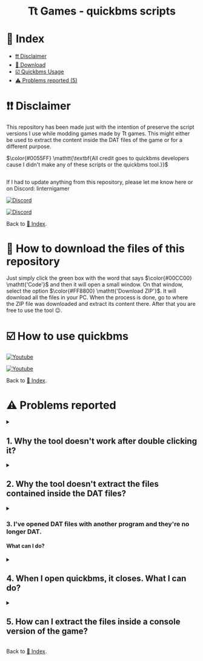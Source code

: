 <h1><p align="center"><b>Tt Games - quickbms scripts</b></p></h1>

# 📑 Index
- [❗❗ Disclaimer](#-disclaimer)
- [💾 Download](#-how-to-download-the-files-of-this-repository)
- [☑️ Quickbms Usage](#️-how-to-use-quickbms)
- [⚠️ Problems reported (5)](#️-problems-reported)

# ❗❗ Disclaimer
This repository has been made just with the intention of preserve the script versions I use while modding games made by Tt games. This might either be used to extract the content inside the DAT files of the game or for a different purpose.

$\color{#0055FF} \mathtt{\textbf{All credit goes to quickbms developers cause I didn't make any of these scripts or the quickbms tool.}}$

##
If I had to update anything from this repository, please let me know here or on Discord: linternigamer

[![Discord](https://img.shields.io/badge/TT%20Games%20Modding%20Discord-Invitation%20link-7289DA.svg?logo=Discord&style=flat-circle&labelColor=04192E&color=003EAB&logoColor=1FDDC9)](https://discord.gg/9gYXPka)

[![Discord](https://img.shields.io/badge/linterni%20Gamer's%20Discord%20Server-Invitation%20link-7289DA.svg?logo=Discord&style=flat-circle&logoColor=0051FF&labelColor=04192E&color=731FDD)](https://discord.gg/RrvzDAC)

Back to [📑 Index](#-index).
# 💾 How to download the files of this repository
Just simply click the green box with the word that says $\color{#00CC00} \mathtt{'Code'}$ and then it will open a small window. On that window, select the option $\color{#FF8800} \mathtt{'Download ZIP'}$. It will download all the files in your PC. When the process is done, go to where the ZIP file was downloaded and extract its content there. After that you are free to use the tool 😉.

# ☑️ How to use quickbms
[![Youtube](https://img.shields.io/badge/RogerRoger%20tutorial%20about%20it-Video%20link-7289DA.svg?logo=Youtube&style=flat-circle&labelColor=FFFFFF&color=C00808&logoColor=FF0000)](https://www.youtube.com/watch?v=_EQ3hPrh0V8)

[![Youtube](https://img.shields.io/badge/linterni's%20tutorial%20to%20start%20modding%20TCS-Video%20link-7289DA.svg?logo=Youtube&style=flat-circle&labelColor=FFFFFF&color=C00808&logoColor=FF0000)](https://www.youtube.com/watch?v=gchonYfKs04)

Back to [📑 Index](#-index).
# ⚠️ Problems reported
<details><summary><h2>1. Why the tool doesn't work after double clicking it?</h2></summary>
In case that happened, then do the following:

1.- In the tab above, go to File -> Open Windows Powershell.

2.- Put the name of the file you wanna open with its extension.

3.- Follow the steps to be able to extract dat files.
</details>
<details><summary><h2>2. Why the tool doesn't extract the files contained inside the DAT files?</h2></summary>
It might be due to these reasons:

1.- The bms script you selected is not the correct one.

2.- The DAT file is not valid (E.g. Transformers The Game for Xbox 360).

3.- The DAT files are corrupted (careful with extracting DAT files from PS3 or Xbox 360 ISOs, check problem nº5).

4.- The DAT file is too big to be processed on the memory (quickbms shows the error memory allocation problem, happens with the DAT files from TCS PS3).
</details>
<details><summary><h3>3. I've opened DAT files with another program and they're no longer DAT.</h3> <h4>What can I do?</h4></summary>
The DAT files have not been altered, just your computer shows them with a different icon. What you need to check to make sure they are still DAT files is the type of file they are. If it says `DAT file` then it's still a DAT file and so it can be extracted easily with quickbms following the correct steps.

If they aren't DAT files anymore, then get the original DAT files and DO NOT try to open them again with a different program.
</details>
<details><summary><h2>4. When I open quickbms, it closes. What I can do?</h2></summary>
Right click on it, run it as administrator and done. This problem has been reported to happen on Windows 11 so by running the tool as administrator solves the problem.
</details>
<details><summary><h2> 5. How can I extract the files inside a console version of the game?</h2></summary>
It depends of which console version of the game we're talking about:

- $\color{#FF8800} \mathtt{\textbf{\large{Android and IOS}}}$: the game files are all contained in the `.obb` file, so extract it using quickbms like it was a DAT file.

- $\color{#FF8800} \mathtt{\textbf{\large{Xbox 360}}}$: sometimes the game comes compressed on an ISO file and we can see it contains 2 folder called `AUDIO_TS` and `VIDEO_TS`. In that case you need a tool that has been built specifically to extract Xbox 360 ISO files like **XBOX 360 ISO Extract**. By opening the tool and selecting the ISO of the game you wanna decompress, it will extract all the content from it and everything will look normal now (there would be the case in which there are no DAT files and everything is extracted, so $\color{#0066FF} \mathtt{\textbf{\large{say thanks to the devs}}}$ :innocent:).

- $\color{#FF8800} \mathtt{\textbf{\large{Wii}}}$: sometimes the game comes compressed on a `.wbfs` file or `.nkit.iso` file. Depending of which of them you have to deal with you will need:
  - **Nkit**: to extract the `.nkit.iso` file or convert it to an iso file you can extract later.
  - **Wbfs to ISO**: to convert the `.wbfs` file to an iso file you can later extract using Nkit.
  SInce here just follow the steps (there would be the case **again** in which there are no DAT files and everything is extracted, so $\color{#0066FF} \mathtt{\textbf{\large{say thanks again to the devs}}}$ :innocent:).

- $\color{#FF8800} \mathtt{\textbf{\large{PS3}}}$: the files are all contained in a `.pkg` file, so using **PSN PKG Decryptor & Extractor** should convert it to iso. From there just extract the files of the iso normally. If there were no DAT files and some weird files ended on 60000 or something like that, **those files are a fragmented DAT file** you will need to join using a hex editor to be able to extract the content inside of it.

- $\color{#FF8800} \mathtt{\textbf{\large{PSP}}}$: Use UMGDen to extract the files. A good example of having issues here with DAT files is **Transformers: The Game** on this console version. **There are no DAT files** and the files contained inside of it contain unknown extensions that make us $\color{#FF0000} \mathtt{\textbf{\large{unavailable to extract them}}}$.
</details>

Back to [📑 Index](#-index).
